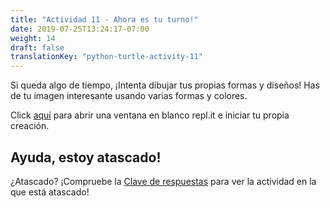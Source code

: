 ```yaml
---
title: "Actividad 11 - Ahora es tu turno!"
date: 2019-07-25T13:24:17-07:00
weight: 14
draft: false
translationKey: "python-turtle-activity-11"
---
```


Si queda algo de tiempo, ¡Intenta dibujar tus propias formas y diseños! Has de tu imagen interesante usando varias formas y colores.

Click [aquí](https://repl.it/languages/python_turtle) para abrir una ventana en blanco repl.it e iniciar tu propia creación.


## Ayuda, estoy atascado!

¿Atascado? ¡Compruebe la [Clave de respuestas](../answer-key.md) para ver la actividad en la que está atascado!